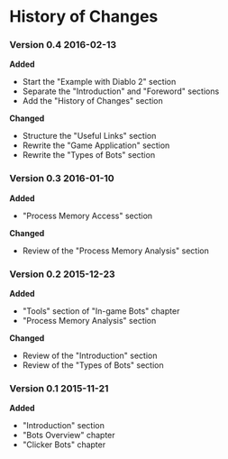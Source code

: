 # History of Changes

### Version 0.4		2016-02-13
**Added**
* Start the "Example with Diablo 2" section
* Separate the "Introduction" and "Foreword" sections
* Add the "History of Changes" section

**Changed**
* Structure the "Useful Links" section
* Rewrite the "Game Application" section
* Rewrite the "Types of Bots" section

### Version 0.3		2016-01-10
**Added**
* "Process Memory Access" section

**Changed**
* Review of the "Process Memory Analysis" section

### Version 0.2		2015-12-23
**Added**
* "Tools" section of "In-game Bots" chapter
* "Process Memory Analysis" section

**Changed**
* Review of the "Introduction" section
* Review of the "Types of Bots" section

### Version 0.1		2015-11-21
**Added**
* "Introduction" section
* "Bots Overview" chapter
* "Clicker Bots" chapter

